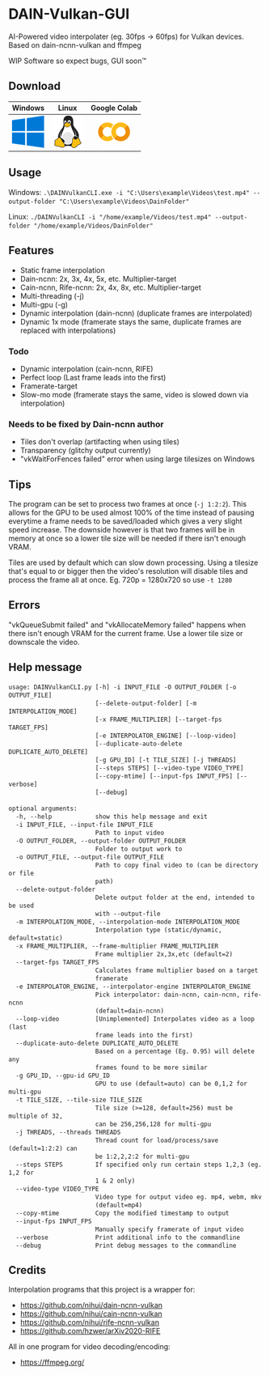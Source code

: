 # DAIN-Vulkan-GUI
AI-Powered video interpolater (eg. 30fps -> 60fps) for Vulkan devices. Based on dain-ncnn-vulkan and ffmpeg

WIP Software so expect bugs, GUI soon™

## Download
Windows | Linux | Google Colab
:-: | :-: | :-:
[![windows](./res/windows-64x.png "Windows")](https://github.com/Mar2ck/DAIN-Vulkan-GUI/releases) | [![linux](./res/linux-64x.png "Linux")](https://github.com/Mar2ck/DAIN-Vulkan-GUI/releases) | [![colab](./res/colab-64x.png "Google Colab")](https://colab.research.google.com/github/Mar2ck/DAIN-Vulkan-GUI/blob/master/DAINVulkanCLI-Colab.ipynb)


## Usage
Windows: `.\DAINVulkanCLI.exe -i "C:\Users\example\Videos\test.mp4" --output-folder "C:\Users\example\Videos\DainFolder"`

Linux: `./DAINVulkanCLI -i "/home/example/Videos/test.mp4" --output-folder "/home/example/Videos/DainFolder"`

## Features
* Static frame interpolation
* Dain-ncnn: 2x, 3x, 4x, 5x, etc. Multiplier-target
* Cain-ncnn, Rife-ncnn: 2x, 4x, 8x, etc. Multiplier-target
* Multi-threading (-j)
* Multi-gpu (-g)
* Dynamic interpolation (dain-ncnn) (duplicate frames are interpolated)
* Dynamic 1x mode (framerate stays the same, duplicate frames are replaced with interpolations)

### Todo
* Dynamic interpolation (cain-ncnn, RIFE)
* Perfect loop (Last frame leads into the first)
* Framerate-target
* Slow-mo mode (framerate stays the same, video is slowed down via interpolation)

### Needs to be fixed by Dain-ncnn author
* Tiles don't overlap (artifacting when using tiles)
* Transparency (glitchy output currently)
* "vkWaitForFences failed" error when using large tilesizes on Windows

## Tips
The program can be set to process two frames at once (`-j 1:2:2`). This allows for the GPU to be used almost 100% of the time instead of pausing everytime a frame needs to be saved/loaded which gives a very slight speed increase. The downside however is that two frames will be in memory at once so a lower tile size will be needed if there isn't enough VRAM.  

Tiles are used by default which can slow down processing. Using a tilesize that's equal to or bigger then the video's resolution will disable tiles and process the frame all at once. Eg. 720p = 1280x720 so use `-t 1280`

## Errors
"vkQueueSubmit failed" and "vkAllocateMemory failed" happens when there isn't enough VRAM for the current frame. Use a lower tile size or downscale the video. 

## Help message
```
usage: DAINVulkanCLI.py [-h] -i INPUT_FILE -O OUTPUT_FOLDER [-o OUTPUT_FILE]
                        [--delete-output-folder] [-m INTERPOLATION_MODE]
                        [-x FRAME_MULTIPLIER] [--target-fps TARGET_FPS]
                        [-e INTERPOLATOR_ENGINE] [--loop-video]
                        [--duplicate-auto-delete DUPLICATE_AUTO_DELETE]
                        [-g GPU_ID] [-t TILE_SIZE] [-j THREADS]
                        [--steps STEPS] [--video-type VIDEO_TYPE]
                        [--copy-mtime] [--input-fps INPUT_FPS] [--verbose]
                        [--debug]

optional arguments:
  -h, --help            show this help message and exit
  -i INPUT_FILE, --input-file INPUT_FILE
                        Path to input video
  -O OUTPUT_FOLDER, --output-folder OUTPUT_FOLDER
                        Folder to output work to
  -o OUTPUT_FILE, --output-file OUTPUT_FILE
                        Path to copy final video to (can be directory or file
                        path)
  --delete-output-folder
                        Delete output folder at the end, intended to be used
                        with --output-file
  -m INTERPOLATION_MODE, --interpolation-mode INTERPOLATION_MODE
                        Interpolation type (static/dynamic, default=static)
  -x FRAME_MULTIPLIER, --frame-multiplier FRAME_MULTIPLIER
                        Frame multiplier 2x,3x,etc (default=2)
  --target-fps TARGET_FPS
                        Calculates frame multiplier based on a target
                        framerate
  -e INTERPOLATOR_ENGINE, --interpolator-engine INTERPOLATOR_ENGINE
                        Pick interpolator: dain-ncnn, cain-ncnn, rife-ncnn
                        (default=dain-ncnn)
  --loop-video          [Unimplemented] Interpolates video as a loop (last
                        frame leads into the first)
  --duplicate-auto-delete DUPLICATE_AUTO_DELETE
                        Based on a percentage (Eg. 0.95) will delete any
                        frames found to be more similar
  -g GPU_ID, --gpu-id GPU_ID
                        GPU to use (default=auto) can be 0,1,2 for multi-gpu
  -t TILE_SIZE, --tile-size TILE_SIZE
                        Tile size (>=128, default=256) must be multiple of 32,
                        can be 256,256,128 for multi-gpu
  -j THREADS, --threads THREADS
                        Thread count for load/process/save (default=1:2:2) can
                        be 1:2,2,2:2 for multi-gpu
  --steps STEPS         If specified only run certain steps 1,2,3 (eg. 1,2 for
                        1 & 2 only)
  --video-type VIDEO_TYPE
                        Video type for output video eg. mp4, webm, mkv
                        (default=mp4)
  --copy-mtime          Copy the modified timestamp to output
  --input-fps INPUT_FPS
                        Manually specify framerate of input video
  --verbose             Print additional info to the commandline
  --debug               Print debug messages to the commandline
```

## Credits
Interpolation programs that this project is a wrapper for:
* https://github.com/nihui/dain-ncnn-vulkan 
* https://github.com/nihui/cain-ncnn-vulkan
* https://github.com/nihui/rife-ncnn-vulkan
* https://github.com/hzwer/arXiv2020-RIFE

All in one program for video decoding/encoding:
* https://ffmpeg.org/ 
